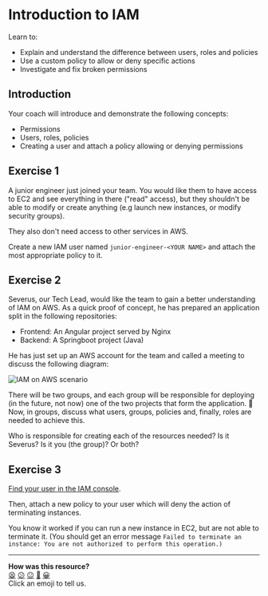 # Introduction to IAM

Learn to:
  * Explain and understand the difference between users, roles and policies
  * Use a custom policy to allow or deny specific actions
  * Investigate and fix broken permissions

## Introduction

<!-- OMITTED -->

Your coach will introduce and demonstrate the following concepts:
  * Permissions
  * Users, roles, policies
  * Creating a user and attach a policy allowing or denying permissions

## Exercise 1

A junior engineer just joined your team. You would like them to have access to EC2 and see everything in there ("read" access), but they shouldn't be able to modify or create anything (e.g launch new instances, or modify security groups).

They also don't need access to other services in AWS.

Create a new IAM user named `junior-engineer-<YOUR NAME>` and attach the most appropriate policy to it.

## Exercise 2

Severus, our Tech Lead, would like the team to gain a better understanding of IAM on AWS. As a quick proof of concept, he has prepared an application split in the following repositories:

- Frontend: An Angular project served by Nginx
- Backend: A Springboot project (Java)

He has just set up an AWS account for the team and called a meeting to discuss the following diagram:

![IAM on AWS scenario](../assets/iam-on-aws.jpg?raw=true "IAM on AWS scenario")

There will be two groups, and each group will be responsible for deploying (in the future, not now) one of the two projects that form the application.
📝 Now, in groups, discuss what users, groups, policies and, finally, roles are needed to achieve this.

Who is responsible for creating each of the resources needed?
Is it Severus? Is it you (the group)? Or both?

## Exercise 3

[Find your user in the IAM console](https://us-east-1.console.aws.amazon.com/iamv2/home#/users).

Then, attach a new policy to your user which will deny the action of terminating instances.

You know it worked if you can run a new instance in EC2, but are not able to terminate it. (You should get an error message `Failed to terminate an instance: You are not authorized to perform this operation.)`


<!-- BEGIN GENERATED SECTION DO NOT EDIT -->

---

**How was this resource?**  
[😫](https://airtable.com/shrUJ3t7KLMqVRFKR?prefill_Repository=makersacademy%2Fdevops-course&prefill_File=acebook-on-aws%2Fworkshops%2Fintroduction_to_iam%2FREADME.md&prefill_Sentiment=😫) [😕](https://airtable.com/shrUJ3t7KLMqVRFKR?prefill_Repository=makersacademy%2Fdevops-course&prefill_File=acebook-on-aws%2Fworkshops%2Fintroduction_to_iam%2FREADME.md&prefill_Sentiment=😕) [😐](https://airtable.com/shrUJ3t7KLMqVRFKR?prefill_Repository=makersacademy%2Fdevops-course&prefill_File=acebook-on-aws%2Fworkshops%2Fintroduction_to_iam%2FREADME.md&prefill_Sentiment=😐) [🙂](https://airtable.com/shrUJ3t7KLMqVRFKR?prefill_Repository=makersacademy%2Fdevops-course&prefill_File=acebook-on-aws%2Fworkshops%2Fintroduction_to_iam%2FREADME.md&prefill_Sentiment=🙂) [😀](https://airtable.com/shrUJ3t7KLMqVRFKR?prefill_Repository=makersacademy%2Fdevops-course&prefill_File=acebook-on-aws%2Fworkshops%2Fintroduction_to_iam%2FREADME.md&prefill_Sentiment=😀)  
Click an emoji to tell us.

<!-- END GENERATED SECTION DO NOT EDIT -->
